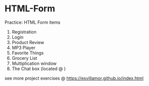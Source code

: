 # HTML-Form
Practice: HTML Form items
1. Registration
2. Login
3. Product Review
4. MP3 Player
5. Favorite Things
6. Grocery List
7. Multiplication window
8. The Chat box (located @ )

see more project exercises @ https://esvillamor.github.io/index.html
